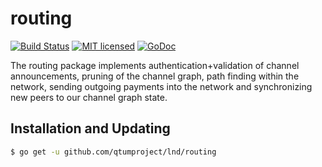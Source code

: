 routing
=======

[![Build Status](http://img.shields.io/travis/lightningnetwork/lnd.svg)](https://travis-ci.org/lightningnetwork/lnd) 
[![MIT licensed](https://img.shields.io/badge/license-MIT-blue.svg)](https://github.com/qtumproject/lnd/blob/master/LICENSE)
[![GoDoc](https://img.shields.io/badge/godoc-reference-blue.svg)](http://godoc.org/github.com/qtumproject/lnd/routing)

The routing package implements authentication+validation of channel
announcements, pruning of the channel graph, path finding within the network,
sending outgoing payments into the network and synchronizing new peers to our
channel graph state.

## Installation and Updating

```bash
$ go get -u github.com/qtumproject/lnd/routing
```
